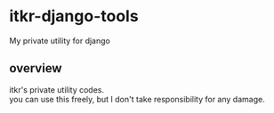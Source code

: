 itkr-django-tools
=================

My private utility for django


overview
------
itkr's private utility codes.    
you can use this freely, but I don't take responsibility for any damage.
